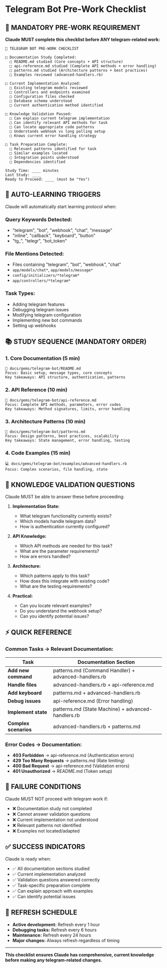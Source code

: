 # Telegram Bot Pre-Work Checklist

## 🚨 MANDATORY PRE-WORK REQUIREMENT

**Claude MUST complete this checklist before ANY telegram-related work:**

```
🤖 TELEGRAM BOT PRE-WORK CHECKLIST

□ Documentation Study Completed:
  □ README.md studied (Core concepts + API structure)
  □ api-reference.md studied (Complete API methods + error handling)
  □ patterns.md studied (Architecture patterns + best practices)
  □ Examples reviewed (advanced-handlers.rb)

□ Current Implementation Analyzed:
  □ Existing telegram models reviewed
  □ Controllers and endpoints examined
  □ Configuration files checked
  □ Database schema understood
  □ Current authentication method identified

□ Knowledge Validation Passed:
  □ Can explain current telegram implementation
  □ Can identify relevant API methods for task
  □ Can locate appropriate code patterns
  □ Understands webhook vs long polling setup
  □ Knows current error handling strategy

□ Task Preparation Complete:
  □ Relevant patterns identified for task
  □ Similar examples located
  □ Integration points understood
  □ Dependencies identified

Study Time: ____ minutes
Last Study: ____
Ready to Proceed: ____ (must be "Yes")
```

## 🔄 AUTO-LEARNING TRIGGERS

Claude will automatically start learning protocol when:

### Query Keywords Detected:
- "telegram", "bot", "webhook", "chat", "message"
- "inline", "callback", "keyboard", "button"
- "tg_", "telegr", "bot_token"

### File Mentions Detected:
- Files containing "telegram", "bot", "webhook", "chat"
- `app/models/chat*`, `app/models/message*`
- `config/initializers/*telegram*`
- `app/controllers/*telegram*`

### Task Types:
- Adding telegram features
- Debugging telegram issues
- Modifying telegram configuration
- Implementing new bot commands
- Setting up webhooks

## 📚 STUDY SEQUENCE (MANDATORY ORDER)

### 1. Core Documentation (5 min)
```
📖 docs/gems/telegram-bot/README.md
Focus: Basic setup, message types, core concepts
Key takeaways: API structure, authentication, patterns
```

### 2. API Reference (10 min)
```
📖 docs/gems/telegram-bot/api-reference.md
Focus: Complete API methods, parameters, error codes
Key takeaways: Method signatures, limits, error handling
```

### 3. Architecture Patterns (10 min)
```
📖 docs/gems/telegram-bot/patterns.md
Focus: Design patterns, best practices, scalability
Key takeaways: State management, error handling, testing
```

### 4. Code Examples (15 min)
```
💻 docs/gems/telegram-bot/examples/advanced-handlers.rb
Focus: Complex scenarios, file handling, state
```

## 🧠 KNOWLEDGE VALIDATION QUESTIONS

Claude MUST be able to answer these before proceeding:

1. **Implementation State:**
   - What telegram functionality currently exists?
   - Which models handle telegram data?
   - How is authentication currently configured?

2. **API Knowledge:**
   - Which API methods are needed for this task?
   - What are the parameter requirements?
   - How are errors handled?

3. **Architecture:**
   - Which patterns apply to this task?
   - How does this integrate with existing code?
   - What are the testing requirements?

4. **Practical:**
   - Can you locate relevant examples?
   - Do you understand the webhook setup?
   - Can you identify potential issues?

## ⚡ QUICK REFERENCE

### Common Tasks → Relevant Documentation:

| Task | Documentation Section |
|------|----------------------|
| **Add new command** | patterns.md (Command Handler) + advanced-handlers.rb |
| **Handle files** | advanced-handlers.rb + api-reference.md |
| **Add keyboard** | patterns.md + advanced-handlers.rb |
| **Debug issues** | api-reference.md (Error handling) |
| **Implement state** | patterns.md (State Machine) + advanced-handlers.rb |
| **Complex scenarios** | advanced-handlers.rb + patterns.md |

### Error Codes → Documentation:
- **403 Forbidden** → api-reference.md (Authentication errors)
- **429 Too Many Requests** → patterns.md (Rate limiting)
- **400 Bad Request** → api-reference.md (Validation errors)
- **401 Unauthorized** → README.md (Token setup)

## 🚨 FAILURE CONDITIONS

Claude MUST NOT proceed with telegram work if:

- ❌ Documentation study not completed
- ❌ Cannot answer validation questions
- ❌ Current implementation not understood
- ❌ Relevant patterns not identified
- ❌ Examples not located/adapted

## ✅ SUCCESS INDICATORS

Claude is ready when:

- ✅ All documentation sections studied
- ✅ Current implementation analyzed
- ✅ Validation questions answered correctly
- ✅ Task-specific preparation complete
- ✅ Can explain approach with examples
- ✅ Can identify potential issues

## 🔄 REFRESH SCHEDULE

- **Active development:** Refresh every 1 hour
- **Debugging tasks:** Refresh every 6 hours
- **Maintenance:** Refresh every 24 hours
- **Major changes:** Always refresh regardless of timing

---

**This checklist ensures Claude has comprehensive, current knowledge before making any telegram-related changes.**